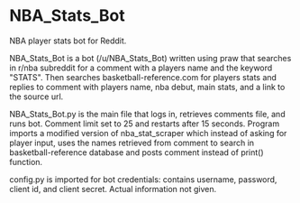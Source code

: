 # NBA_Stats_Bot
NBA player stats bot for Reddit.

NBA_Stats_Bot is a bot (/u/NBA_Stats_Bot) written using praw that searches in  r/nba subreddit for a comment with a players name and the keyword "STATS". Then searches basketball-reference.com for players stats and replies to comment with players name, nba debut, main stats, and a link to the source url. 

NBA_Stats_Bot.py is the main file that logs in, retrieves comments file, and runs bot. Comment limit set to 25 and restarts after 15 seconds. Program imports a modified version of nba_stat_scraper which instead of asking for player input, uses the names retrieved from comment to search in basketball-reference database and posts comment instead of print() function.

config.py is imported for bot credentials: contains username, password, client id, and client secret. Actual information not given.



